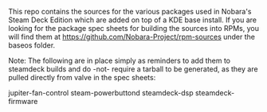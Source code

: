 This repo contains the sources for the various packages used in Nobara's Steam Deck Edition which are added on top of a KDE base install. If you are looking for the package spec sheets for building the sources into RPMs, you will find them at https://github.com/Nobara-Project/rpm-sources under the baseos folder.

Note:
The following are in place simply as reminders to add them to steamdeck builds and do -not- require a tarball to be generated, as they are pulled directly from valve in the spec sheets:

jupiter-fan-control
steam-powerbuttond
steamdeck-dsp
steamdeck-firmware
